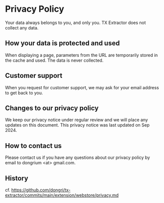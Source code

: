 # Privacy Policy
Your data always belongs to you, and only you. TX Extractor does not collect any data.

## How your data is protected and used
When displaying a page, parameters from the URL are temporarily stored in the cache and used. The data is never collected.

## Customer support
When you request for customer support, we may ask for your email address to get back to you.

## Changes to our privacy policy
We keep our privacy notice under regular review and we will place any updates on this document. This privacy notice was last updated on Sep 2024.

## How to contact us
Please contact us if you have any questions about our privacy policy by email to dongrium &lt;at&gt; gmail.com.

## History
cf. https://github.com/dongri/tx-extractor/commits/main/extension/webstore/privacy.md
